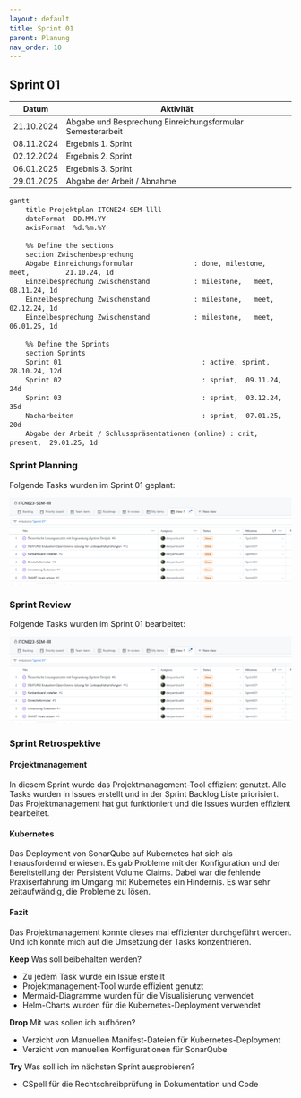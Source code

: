 ```yaml
---
layout: default
title: Sprint 01
parent: Planung
nav_order: 10
---
```


## Sprint 01

| Datum       | Aktivität                                         |
|-------------|---------------------------------------------------|
| 21.10.2024  | Abgabe und Besprechung Einreichungsformular Semesterarbeit  |
| 08.11.2024  | Ergebnis 1. Sprint                                |
| 02.12.2024  | Ergebnis 2. Sprint                                |
| 06.01.2025  | Ergebnis 3. Sprint                                |
| 29.01.2025  | Abgabe der Arbeit / Abnahme                       |

```mermaid
gantt
    title Projektplan ITCNE24-SEM-llll
    dateFormat  DD.MM.YY
    axisFormat  %d.%m.%Y

    %% Define the sections
    section Zwischenbesprechung
    Abgabe Einreichungsformular               : done, milestone,   meet,         21.10.24, 1d
    Einzelbesprechung Zwischenstand           : milestone,   meet,         08.11.24, 1d
    Einzelbesprechung Zwischenstand           : milestone,   meet,         02.12.24, 1d
    Einzelbesprechung Zwischenstand           : milestone,   meet,         06.01.25, 1d

    %% Define the Sprints
    section Sprints
    Sprint 01                                   : active, sprint,  28.10.24, 12d
    Sprint 02                                   : sprint,  09.11.24, 24d
    Sprint 03                                   : sprint,  03.12.24, 35d
    Nacharbeiten                                : sprint,  07.01.25, 20d
    Abgabe der Arbeit / Schlusspräsentationen (online) : crit, present,  29.01.25, 1d
```

### Sprint Planning

Folgende Tasks wurden im Sprint 01 geplant:

![Sprint Planning](../img/sprint_01_e.png)

### Sprint Review

Folgende Tasks wurden im Sprint 01 bearbeitet:

![Sprint Planning](../img/sprint_01_e.png)

### Sprint Retrospektive

#### Projektmanagement

In diesem Sprint wurde das Projektmanagement-Tool effizient genutzt. Alle Tasks wurden in Issues erstellt und in der Sprint Backlog Liste priorisiert.
Das Projektmanagement hat gut funktioniert und die Issues wurden effizient bearbeitet.

#### Kubernetes

Das Deployment von SonarQube auf Kubernetes hat sich als herausfordernd erwiesen. Es gab Probleme mit der Konfiguration und der Bereitstellung der Persistent Volume Claims.
Dabei war die fehlende Praxiserfahrung im Umgang mit Kubernetes ein Hindernis. Es war sehr zeitaufwändig, die Probleme zu lösen.

#### Fazit

Das Projektmanagement konnte dieses mal effizienter durchgeführt werden. Und ich konnte mich auf die Umsetzung der Tasks konzentrieren.

**Keep** Was soll beibehalten werden?

- Zu jedem Task wurde ein Issue erstellt
- Projektmanagement-Tool wurde effizient genutzt
- Mermaid-Diagramme wurden für die Visualisierung verwendet
- Helm-Charts wurden für die Kubernetes-Deployment verwendet

**Drop** Mit was sollen ich aufhören?

- Verzicht von Manuellen Manifest-Dateien für Kubernetes-Deployment
- Verzicht von manuellen Konfigurationen für SonarQube

**Try** Was soll ich im nächsten Sprint ausprobieren?

- CSpell für die Rechtschreibprüfung in Dokumentation und Code
